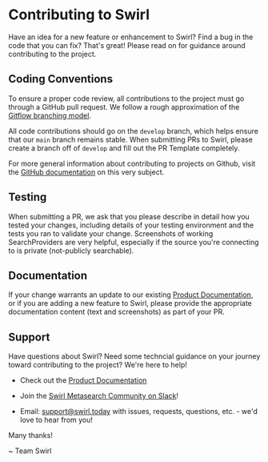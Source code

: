 # Contributing to Swirl
Have an idea for a new feature or enhancement to Swirl?  Find a bug in the code that you can fix?  That's great!  Please read on for guidance around contributing to the project.

## Coding Conventions
 To ensure a proper code review, all contributions to the project must go through a GitHub pull request. We follow a rough approximation of the [Gitflow branching model](https://nvie.com/posts/a-successful-git-branching-model/). 
 
 All code contributions should go on the `develop` branch, which helps ensure that our `main` branch remains stable. When submitting PRs to Swirl, please create a branch off of `develop` and fill out the PR Template completely.

For more general information about contributing to projects on Github, visit the [GitHub documentation](https://docs.github.com/en/get-started/quickstart/contributing-to-projects) on this very subject.

## Testing
When submitting a PR, we ask that you please describe in detail how you tested your changes, including details of your testing environment and the tests you ran to validate your change.  Screenshots of working SearchProviders are very helpful, especially if the source you're connecting to is private (not-publicly searchable).

## Documentation
If your change warrants an update to our existing [Product Documentation](https://github.com/swirlai/swirl-search/wiki), or if you are adding a new feature to Swirl, please provide the appropriate documentation content (text and screenshots) as part of your PR.

## Support
Have questions about Swirl?  Need some techncial guidance on your journey toward contributing to the project?  We're here to help!

* Check out the [Product Documentation](https://github.com/swirlai/swirl-search/wiki)

* Join the [Swirl Metasearch Community on Slack](https://join.slack.com/t/swirlmetasearch/shared_invite/zt-1qk7q02eo-kpqFAbiZJGOdqgYVvR1sfw)!

* Email: [support@swirl.today](mailto:support@swirl.today) with issues, requests, questions, etc. - we'd love to hear from you!

Many thanks!

~ Team Swirl